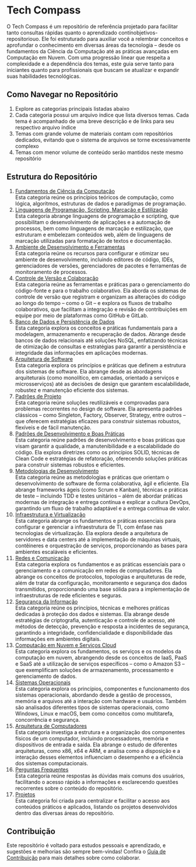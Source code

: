 <!--
Diretrizes pessoais de contribuição:
- A estrutura dos temas será definida conforme a necessidade de incluir conteúdos específicos que precisei estudar
-->

# Tech Compass

O Tech Compass é um repositório de <a id="objetivos-repositorio">referência projetado para facilitar tanto consultas rápidas quanto o aprendizado contínobjetivos-repositoriouo</a>. Ele foi estruturado para auxiliar você a relembrar conceitos e aprofundar o conhecimento em diversas áreas da tecnologia – desde os fundamentos da Ciência da Computação até as práticas avançadas em Computação em Nuvem. Com uma progressão linear que respeita a complexidade e a dependência dos temas, este guia serve tanto para iniciantes quanto para profissionais que buscam se atualizar e expandir suas habilidades tecnológicas.

## Como Navegar no Repositório

1. Explore as categorias principais listadas abaixo
2. Cada categoria possui um arquivo índice que lista diversos temas. Cada tema é acompanhado de uma breve descrição e de links para seu respectivo arquivo índice
3. Temas com grande volume de materiais contam com repositórios dedicados, evitando que o sistema de arquivos se torne excessivamente complexo
4. Temas com menor volume de conteúdo serão mantidos neste mesmo repositório

## Estrutura do Repositório

01. <a id="fundamentos-ciencia-computacao">[Fundamentos de Ciência da Computação](./1-fundamentos-ciencia-computacao/fundamentos-ciencia-computacao.md)</a>  
    Esta categoria reúne os princípios teóricos de computação, como lógica, algoritmos, estruturas de dados e paradigmas de programação.
02. <a id="linguagens-programacao-scripting-marcacao-estilizacao">[Linguagens de Programação, Scripting, Marcação e Estilização](./2-linguagens-programacao-scripting-marcacao-estilizacao/linguagens-programacao-scripting-marcacao-estilizacao.md)</a>  
    Esta categoria abrange linguagens de programação e scripting, que possibilitam o desenvolvimento de aplicações e a automação de processos, bem como linguagens de marcação e estilização, que estruturam e embelezam conteúdos web, além de linguagens de marcação utilizadas para formatação de textos e documentação.
03. <a id="ambiente-desenvolvimento-ferramentas">[Ambiente de Desenvolvimento e Ferramentas](./3-ambiente-desenvolvimento-ferramentas/ambiente-desenvolvimento-ferramentas.md)</a>  
    Esta categoria reúne os recursos para configurar e otimizar seu ambiente de desenvolvimento, incluindo editores de código, IDEs, gerenciadores de versões, gerenciadores de pacotes e ferramentas de monitoramento de processos.
04. <a id="controle-versao-colaboracao">[Controle de Versão e Colaboração](./4-controle-versao-colaboracao/controle-versao-colaboracao.md)</a>  
    Esta categoria reúne as ferramentas e práticas para o gerenciamento do código-fonte e para o trabalho colaborativo. Ela aborda os sistemas de controle de versão que registram e organizam as alterações do código ao longo do tempo – como o Git – e explora os fluxos de trabalho colaborativos, que facilitam a integração e revisão de contribuições em equipe por meio de plataformas como GitHub e GitLab.
05. <a id="banco-dados-persistencia-dados">[Banco de Dados e Persistência de Dados](./5-banco-dados-persistencia-dados/banco-dados-persistencia-dados.md)</a>  
    Esta categoria explora os conceitos e práticas fundamentais para a modelagem, armazenamento e recuperação de dados. Abrange desde bancos de dados relacionais até soluções NoSQL, enfatizando técnicas de otimização de consultas e estratégias para garantir a persistência e integridade das informações em aplicações modernas.
06. <a id="arquitetura-software">[Arquitetura de Software](./6-arquitetura-software/arquitetura-software.md)</a>  
    Esta categoria explora os princípios e práticas que definem a estrutura dos sistemas de software. Ela abrange desde as abordagens arquiteturais (como monolítico, em camadas, orientado a serviços e microsserviços) até as decisões de design que garantem escalabilidade, robustez e manutenção eficiente dos sistemas.
07. <a id="padroes-projeto">[Padrões de Projeto](./7-padroes-projeto/padroes-projeto.md)</a>  
    Esta categoria reúne soluções reutilizáveis e comprovadas para problemas recorrentes no design de software. Ela apresenta padrões clássicos – como Singleton, Factory, Observer, Strategy, entre outros – que oferecem estratégias eficazes para construir sistemas robustos, flexíveis e de fácil manutenção.
08. <a id="padroes-desenvolvimento-boas-praticas">[Padrões de Desenvolvimento e Boas Práticas](./8-padroes-desenvolvimento-boas-praticas/padroes-desenvolvimento-boas-praticas.md)</a>  
    Esta categoria reúne padrões de desenvolvimento e boas práticas que visam garantir a qualidade, a manutenibilidade e a escalabilidade do código. Ela explora diretrizes como os princípios SOLID, técnicas de Clean Code e estratégias de refatoração, oferecendo soluções práticas para construir sistemas robustos e eficientes.
09. <a id="metodologias-desenvolvimento">[Metodologias de Desenvolvimento](9-metodologias-desenvolvimento/metodologias-desenvolvimento.md)</a>  
    Esta categoria reúne as metodologias e práticas que orientam o desenvolvimento de software de forma colaborativa, ágil e eficiente. Ela abrange frameworks ágeis (como Scrum e Kanban), técnicas e práticas de teste – incluindo TDD e testes unitários – além de abordar práticas modernas de integração e entrega contínua e explicar a cultura DevOps, garantindo um fluxo de trabalho adaptável e a entrega contínua de valor.
10. <a id="infraestrutura-virtualizacao">[Infraestrutura e Virtualização](./10-infraestrutura-virtualizacao/infraestrutura-virtualizacao.md)</a>  
    Esta categoria abrange os fundamentos e práticas essenciais para configurar e gerenciar a infraestrutura de TI, com ênfase nas tecnologias de virtualização. Ela explora desde a arquitetura de servidores e data centers até a implementação de máquinas virtuais, contêineres e orquestração de serviços, proporcionando as bases para ambientes escaláveis e eficientes.
11. <a id="redes-comunicacao">[Redes e Comunicação](./11-redes-comunicacao/redes-comunicacao.md)</a>  
    Esta categoria explora os fundamentos e as práticas essenciais para o gerenciamento e a comunicação em redes de computadores. Ela abrange os conceitos de protocolos, topologias e arquiteturas de rede, além de tratar da configuração, monitoramento e segurança dos dados transmitidos, proporcionando uma base sólida para a implementação de infraestruturas de rede eficientes e seguras.
12. <a id="seguranca-informacao">[Segurança da Informação](./12-seguranca-informacao/seguranca-informacao.md)</a>  
    Esta categoria reúne os princípios, técnicas e melhores práticas dedicadas à proteção dos dados e sistemas. Ela abrange desde estratégias de criptografia, autenticação e controle de acesso, até métodos de detecção, prevenção e resposta a incidentes de segurança, garantindo a integridade, confidencialidade e disponibilidade das informações em ambientes digitais.
13. <a id="computacao-nuvem-servicos-cloud">[Computação em Nuvem e Serviços Cloud](./13-computacao-nuvem-servicos-cloud/computacao-nuvem-servicos-cloud.md)</a>  
    Esta categoria explora os fundamentos, os serviços e os modelos da computação em nuvem, abrangendo desde os conceitos de IaaS, PaaS e SaaS até a utilização de serviços específicos – como o Amazon S3 – que exemplificam soluções de armazenamento, processamento e gerenciamento de dados.
14. <a id="sistemas-operacionais">[Sistemas Operacionais](./14-sistemas-operacionais/sistemas-operacionais.md)</a>  
    Esta categoria explora os princípios, componentes e funcionamento dos sistemas operacionais, abordando desde a gestão de processos, memória e arquivos até a interação com hardware e usuários. Também são analisados diferentes tipos de sistemas operacionais, como Windows, Linux e macOS, bem como conceitos como multitarefa, concorrência e segurança.
15. <a id="arquitetura-computadores">[Arquitetura de Computadores](./15-arquitetura-computadores/arquitetura-computadores.md)</a>  
    Esta categoria investiga a estrutura e a organização dos componentes físicos de um computador, incluindo processadores, memória e dispositivos de entrada e saída. Ela abrange o estudo de diferentes arquiteturas, como x86, x64 e ARM, e analisa como a disposição e a interação desses elementos influenciam o desempenho e a eficiência dos sistemas computacionais.
16. <a id="faq">[Perguntas Frequentes](./16-faq/faq.md)</a>  
    Esta categoria reúne respostas às dúvidas mais comuns dos usuários, facilitando o acesso rápido a informações e esclarecendo questões recorrentes sobre o conteúdo do repositório.
17. <a id="projetos">[Projetos](./17-projetos/projetos.md)</a>  
    Esta categoria foi criada para centralizar e facilitar o acesso aos conteúdos práticos e aplicados, listando os projetos desenvolvidos dentro das diversas áreas do repositório.

<!--
Definição da estrutura do repositório utilizada para informar ao GPT as categorias existentes e como elas estão organizadas.

1. Fundamentos de Ciência da Computação  
    Esta categoria reúne os princípios teóricos de computação, como lógica, algoritmos, estruturas de dados e paradigmas de programação.
2. Linguagens de Programação, Scripting, Marcação e Estilização  
    Esta categoria abrange linguagens de programação e scripting, que possibilitam o desenvolvimento de aplicações e a automação de processos, bem como linguagens de marcação e estilização, que estruturam e embelezam conteúdos web, além de linguagens de marcação utilizadas para formatação de textos e documentação.
3. Ambiente de Desenvolvimento e Ferramentas  
    Esta categoria reúne os recursos para configurar e otimizar seu ambiente de desenvolvimento, incluindo editores de código, IDEs, gerenciadores de versões, gerenciadores de pacotes e ferramentas de monitoramento de processos.
4. Controle de Versão e Colaboração  
    Esta categoria reúne as ferramentas e práticas para o gerenciamento do código-fonte e para o trabalho colaborativo. Ela aborda os sistemas de controle de versão que registram e organizam as alterações do código ao longo do tempo – como o Git – e explora os fluxos de trabalho colaborativos, que facilitam a integração e revisão de contribuições em equipe por meio de plataformas como GitHub e GitLab.
5. Banco de Dados e Persistência de Dados  
    Esta categoria explora os conceitos e práticas fundamentais para a modelagem, armazenamento e recuperação de dados. Abrange desde bancos de dados relacionais até soluções NoSQL, enfatizando técnicas de otimização de consultas e estratégias para garantir a persistência e integridade das informações em aplicações modernas.
6. Arquitetura de Software  
    Esta categoria explora os princípios e práticas que definem a estrutura dos sistemas de software. Ela abrange desde as abordagens arquiteturais (como monolítico, em camadas, orientado a serviços e microsserviços) até as decisões de design que garantem escalabilidade, robustez e manutenção eficiente dos sistemas.
7. Padrões de Projeto  
    Esta categoria reúne soluções reutilizáveis e comprovadas para problemas recorrentes no design de software. Ela apresenta padrões clássicos – como Singleton, Factory, Observer, Strategy, entre outros – que oferecem estratégias eficazes para construir sistemas robustos, flexíveis e de fácil manutenção.
8. Padrões de Desenvolvimento e Boas Práticas  
    Esta categoria reúne padrões de desenvolvimento e boas práticas que visam garantir a qualidade, a manutenibilidade e a escalabilidade do código. Ela explora diretrizes como os princípios SOLID, técnicas de Clean Code e estratégias de refatoração, oferecendo soluções práticas para construir sistemas robustos e eficientes.
9. Metodologias de Desenvolvimento  
    Esta categoria reúne as metodologias e práticas que orientam o desenvolvimento de software de forma colaborativa, ágil e eficiente. Ela abrange frameworks ágeis (como Scrum e Kanban), técnicas e práticas de teste – incluindo TDD e testes unitários – além de abordar práticas modernas de integração e entrega contínua e explicar a cultura DevOps, garantindo um fluxo de trabalho adaptável e a entrega contínua de valor.
10. Infraestrutura e Virtualização  
    Esta categoria abrange os fundamentos e práticas essenciais para configurar e gerenciar a infraestrutura de TI, com ênfase nas tecnologias de virtualização. Ela explora desde a arquitetura de servidores e data centers até a implementação de máquinas virtuais, contêineres e orquestração de serviços, proporcionando as bases para ambientes escaláveis e eficientes.
11. Redes e Comunicação  
    Esta categoria explora os fundamentos e as práticas essenciais para o gerenciamento e a comunicação em redes de computadores. Ela abrange os conceitos de protocolos, topologias e arquiteturas de rede, além de tratar da configuração, monitoramento e segurança dos dados transmitidos, proporcionando uma base sólida para a implementação de infraestruturas de rede eficientes e seguras.
12. Segurança da Informação  
    Esta categoria reúne os princípios, técnicas e melhores práticas dedicadas à proteção dos dados e sistemas. Ela abrange desde estratégias de criptografia, autenticação e controle de acesso, até métodos de detecção, prevenção e resposta a incidentes de segurança, garantindo a integridade, confidencialidade e disponibilidade das informações em ambientes digitais.
13. Computação em Nuvem e Serviços Cloud  
    Esta categoria explora os fundamentos, os serviços e os modelos da computação em nuvem, abrangendo desde os conceitos de IaaS, PaaS e SaaS até a utilização de serviços específicos – como o Amazon S3 – que exemplificam soluções de armazenamento, processamento e gerenciamento de dados.
14. Sistemas Operacionais  
    Esta categoria explora os princípios, componentes e funcionamento dos sistemas operacionais, abordando desde a gestão de processos, memória e arquivos até a interação com hardware e usuários. Também são analisados diferentes tipos de sistemas operacionais, como Windows, Linux e macOS, bem como conceitos como multitarefa, concorrência e segurança.
15. Arquitetura de Computadores  
    Esta categoria investiga a estrutura e a organização dos componentes físicos de um computador, incluindo processadores, memória e dispositivos de entrada e saída. Ela abrange o estudo de diferentes arquiteturas, como x86, x64 e ARM, e analisa como a disposição e a interação desses elementos influenciam o desempenho e a eficiência dos sistemas computacionais.
16. Perguntas Frequentes
    Esta categoria reúne respostas às dúvidas mais comuns dos usuários, facilitando o acesso rápido a informações e esclarecendo questões recorrentes sobre o conteúdo do repositório.
-->

## Contribuição

Este repositório é voltado para estudos pessoais e aprendizado, e sugestões e melhorias são sempre bem-vindas! Confira o [Guia de Contribuição](./CONTRIBUTING.md) para mais detalhes sobre como colaborar.